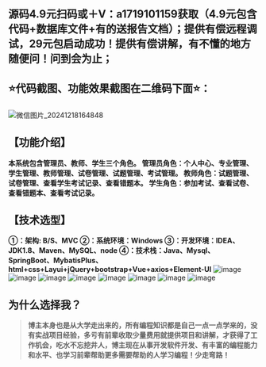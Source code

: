 ## 源码4.9元扫码或＋V：a1719101159获取（4.9元包含代码+数据库文件+有的送报告文档）；提供有偿远程调试，29元包启动成功！提供有偿讲解，有不懂的地方随便问！问到会为止；
## ⭐代码截图、功能效果截图在二维码下面⭐：
### 
![微信图片_20241218164848](https://github.com/user-attachments/assets/646b2784-afb8-47ee-a4d4-5ccc9f96b331)

## 【功能介绍】
**本系统包含管理员、教师、学生三个角色。
管理员角色：个人中心、专业管理、学生管理、教师管理、试卷管理、试题管理、考试管理。
教师角色：试题管理、试卷管理、查看学生考试记录、查看错题本。
学生角色：参加考试、查看试卷、查看错题本、查看考试记录。**
## 【技术选型】
**①：架构: B/S、MVC
②：系统环境：Windows
③：开发环境：IDEA、JDK1.8、Maven、MySQL、node
④：技术栈：Java、Mysql、SpringBoot、MybatisPlus、html+css+Layui+jQuery+bootstrap+Vue+axios+Element-UI**
![image](https://github.com/user-attachments/assets/60504862-632a-4ba9-b6da-2e10df4be113)
![image](https://github.com/user-attachments/assets/ff01dc16-c16d-4e05-81dd-d6ae93ece766)
![image](https://github.com/user-attachments/assets/4d4d2bf1-5679-4747-98b2-db13ce90a56d)
![image](https://github.com/user-attachments/assets/546e7b51-44d1-4b7e-aa92-8309758520fe)
![image](https://github.com/user-attachments/assets/d3e30aec-09b6-4c69-b45d-d29e44667a4d)
![image](https://github.com/user-attachments/assets/d79ec559-9e19-46c1-8815-30471b83d21b)
![image](https://github.com/user-attachments/assets/de3bad80-b6f4-4953-be41-e61334b6f4b4)
![image](https://github.com/user-attachments/assets/aa7fc056-edea-47f7-aa74-e3590182b6d9)

## 为什么选择我？

> **博主本身也是从大学走出来的，所有编程知识都是自己一点一点学来的，没有实战项目经验，多亏有前辈收取少量费用就提供项目和讲解，才获得了工作机会，吃水不忘挖井人，博主现在从事开发软件开发、有丰富的编程能力和水平、也学习前辈帮助更多需要帮助的人学习编程！少走弯路！**


